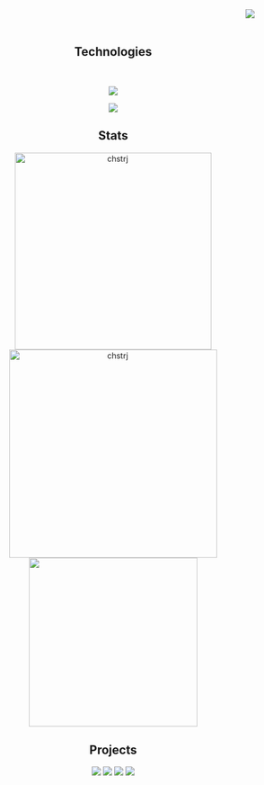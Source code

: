 <div>
<img align="right" src="https://api.visitorbadge.io/api/VisitorHit?user=chstrj&countColor=%237B1E7A">
</div>
<br><br>
<div align="center">
</div>
  <div align="center">
  <h2>Technologies</h2> 
  <br>
  <p align="center">
   <a href="https://skillicons.dev">
     <img src="https://skillicons.dev/icons?i=tailwind,react,nextjs,git,mysql,typescript,javascript,docker,bash,linux" />
   </a>
 </p>
  <p align="center">
   <a href="https://skillicons.dev">
     <img src="https://skillicons.dev/icons?i=nodejs,express,php,laravel,python,django,mongodb,postman,aws,vim"/>
   </a>
 </p>
 </div>

<h2 align="center">Stats</h2>
<p align="center">
<img width="350" src="https://github-readme-stats.vercel.app/api?username=chstrj&count_private=true&show_icons=true&theme=react&hide_border=true&rank_icon=github&include_all_commits=true" alt="chstrj" />
<img width="370" src="https://github-readme-streak-stats.herokuapp.com?user=chstrj&theme=react&hide_border=true" alt="chstrj" />
<img width="300" src="https://github-readme-stats.vercel.app/api/top-langs/?username=chstrj&layout=compact&theme=react&langs_count=8" />
</p>

<h2 align="center">Projects</h2>
<div width="100%" align="center">
 <a align="left" href="https://github.com/ChstrJ/mentist-app"><img src="https://github-readme-stats.vercel.app/api/pin/?username=ChstrJ&repo=mentist-app&theme=react" /></a>
 <a align="left" href="https://github.com/ChstrJ/emergeton-api"><img src="https://github-readme-stats.vercel.app/api/pin/?username=ChstrJ&repo=emergeton-api&theme=react" /></a>
 <a align="left" href="https://github.com/ChstrJ/bbserver"><img src="https://github-readme-stats.vercel.app/api/pin/?username=ChstrJ&repo=bbserver&theme=react" /></a>
  <a align="left" href="https://github.com/ChstrJ/side-env"><img src="https://github-readme-stats.vercel.app/api/pin/?username=ChstrJ&repo=side-env&theme=react" /></a>
</div>
